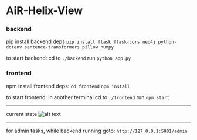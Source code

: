 # AiR-Helix-View


### backend

pip install backend deps
```pip install flask flask-cors neo4j python-dotenv sentence-transformers pillow numpy```

to start backend:
cd to ```./backend```
run ```python app.py```


### frontend

npm install frontend deps:
```cd frontend```
```npm install```

to start frontend:
in another terminal
cd to ```./frontend```
run ```npm start```

---

current state
![alt text](image-3.png)


---

for admin tasks, while backend running goto:
```http://127.0.0.1:5001/admin```
